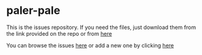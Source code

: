 # paler-pale

This is the issues repository.  If you need the files, just download them from the link provided on the repo or from [here](https://modrinth.com/resourcepack/paler)

You can browse the issues [here](https://github.com/TabFox-log/paler-pale/issues) or add a new one by clicking [here](https://github.com/TabFox-log/paler-pale/issues/new?template=Blank%20issue)
